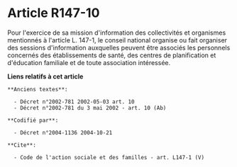 # Article R147-10

Pour l'exercice de sa mission d'information des collectivités et organismes mentionnés à l'article L. 147-1, le conseil
national organise ou fait organiser des sessions d'information auxquelles peuvent être associés les personnels concernés des
établissements de santé, des centres de planification et d'éducation familiale et de toute association intéressée.

**Liens relatifs à cet article**

	**Anciens textes**:

	  - Décret n°2002-781 2002-05-03 art. 10
	  - Décret n°2002-781 du 3 mai 2002 - art. 10 (Ab)

	**Codifié par**:

	  - Décret n°2004-1136 2004-10-21

	**Cite**:

	  - Code de l'action sociale et des familles - art. L147-1 (V)
